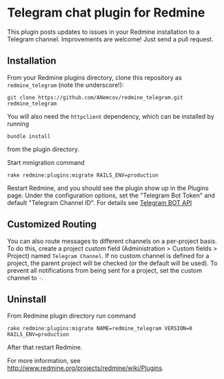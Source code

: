 # Telegram chat plugin for Redmine

This plugin posts updates to issues in your Redmine installation to a Telegram
channel. Improvements are welcome! Just send a pull request.

## Installation

From your Redmine plugins directory, clone this repository as `redmine_telegram` (note
the underscore!):

    git clone https://github.com/ANemcov/redmine_telegram.git redmine_telegram

You will also need the `httpclient` dependency, which can be installed by running

    bundle install

from the plugin directory.

Start mmigration command

	rake redmine:plugins:migrate RAILS_ENV=production

Restart Redmine, and you should see the plugin show up in the Plugins page.
Under the configuration options, set the "Telegram Bot Token" and default "Telegram Channel ID". For details see [Telegram BOT API](https://core.telegram.org/bots/API)

## Customized Routing

You can also route messages to different channels on a per-project basis. To
do this, create a project custom field (Administration > Custom fields > Project)
named `Telegram Channel`. If no custom channel is defined for a project, the parent
project will be checked (or the default will be used). To prevent all notifications
from being sent for a project, set the custom channel to `-`.

## Uninstall

From Redmine plugin directory run command

	rake redmine:plugins:migrate NAME=redmine_telegram VERSION=0 RAILS_ENV=production

After that restart Redmine.



For more information, see http://www.redmine.org/projects/redmine/wiki/Plugins.
